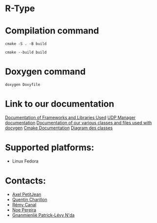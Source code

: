# R-Type


# Compilation command

    cmake -S . -B build

    cmake --build build

# Doxygen command

    doxygen Doxyfile

# Link to our documentation

[Documentation of Frameworks and Libraries Used](documentation/Documentation_frameworks_bibliotheques_utilises.md)
[UDP Manager documentation](documentation/Documentation_gestionnaire_UDP_RType.md)
[Documentation of our various classes and files used with docygen](https://patricklevyy.github.io/R-Type/)
[Cmake Documentation](documentation/CMakeDocumentation.md)
[Diagram des classes](documentation/diagram_class.pdf)

# Supported platforms:

- Linux Fedora

# Contacts:

- [Axel PetitJean](https://www.linkedin.com/in/axel-petitjean-645237266/)
- [Quentin Charillon](https://www.linkedin.com/in/quentin-charillon-35701a262/)
- [Rémy Canal](https://www.linkedin.com/in/remy-canal/)
- [Noe Pereira](https://www.linkedin.com/in/no%C3%A9-pereira-430634305/)
- [Gnanmienliè Patrick-Lévy N'da](https://www.linkedin.com/in/gnanmienli%C3%A8-patrick-l%C3%A9vy-n-da-581b22243/)